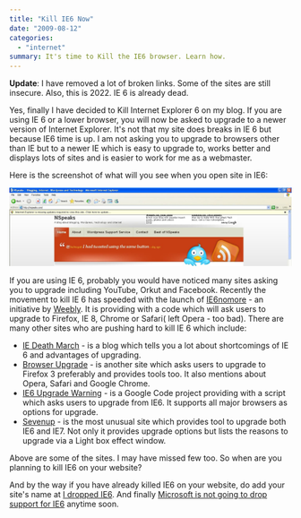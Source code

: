 ```yaml
---
title: "Kill IE6 Now"
date: "2009-08-12"
categories: 
  - "internet"
summary: It's time to Kill the IE6 browser. Learn how.
---
```


**Update**: I have removed a lot of broken links. Some of the sites are still insecure. Also, this is 2022. IE 6 is already dead.

Yes, finally I have decided to Kill Internet Explorer 6 on my blog. If you are using IE 6 or a lower browser, you will now be asked to upgrade to a newer version of Internet Explorer. It's not that my site does breaks in IE 6 but because IE6 time is up. I am not asking you to upgrade to browsers other than IE but to a newer IE which is easy to upgrade to, works better and displays lots of sites and is easier to work for me as a webmaster.

Here is the screenshot of what will you see when you open site in IE6:

[![NSpeaks does not support IE6](images/ie6nspeaks.jpg#center "NSpeaks does not support IE6 - Click to View the full image")](http://nspeaks.com/wp-content/uploads/2009/08/ie6nspeaks.jpg)

If you are using IE 6, probably you would have noticed many sites asking you to upgrade including YouTube, Orkut and Facebook. Recently the movement to kill IE 6 has speeded with the launch of [IE6nomore](https://www.ie6nomore.com) - an initiative by [Weebly](https://www.weebly.com/). It is providing with a code which will ask users to upgrade to Firefox, IE 8, Chrome or Safari( left Opera - too bad). There are many other sites who are pushing hard to kill IE 6 which include:

- [IE Death March](http://iedeathmarch.org/) - is a blog which tells you a lot about shortcomings of IE 6 and advantages of upgrading.
- [Browser Upgrade](http://www.browserupgrade.info/) - is another site which asks users to upgrade to Firefox 3 preferably and provides tools too. It also mentions about Opera, Safari and Google Chrome.
- [IE6 Upgrade Warning](http://code.google.com/p/ie6-upgrade-warning/) - is a Google Code project providing with a script which asks users to upgrade from IE6. It supports all major browsers as options for upgrade.
- [Sevenup](http://code.google.com/p/sevenup/) - is the most unusual site which provides tool to upgrade both IE6 and IE7. Not only it provides upgrade options but lists the reasons to upgrade via a Light box effect window.

Above are some of the sites. I may have missed few too. So when are you planning to kill IE6 on your website?

And by the way if you have already killed IE6 on your website, do add your site's name at [I dropped IE6](https://idroppedie6.com/). And finally [Microsoft is not going to drop support for IE6](https://docs.microsoft.com/en-us/archive/blogs/ie/engineering-pov-ie6) anytime soon.
